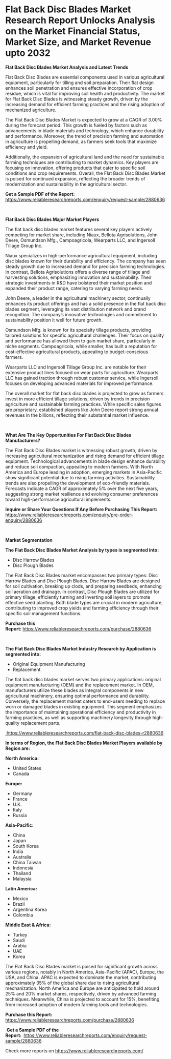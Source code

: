 <p><h1>Flat Back Disc Blades Market Research Report Unlocks Analysis on the Market Financial Status, Market Size, and Market Revenue upto 2032</h1></p><p><strong>Flat Back Disc Blades Market Analysis and Latest Trends</strong></p>
<p><p>Flat Back Disc Blades are essential components used in various agricultural equipment, particularly for tilling and soil preparation. Their flat design enhances soil penetration and ensures effective incorporation of crop residue, which is vital for improving soil health and productivity. The market for Flat Back Disc Blades is witnessing steady growth, driven by the increasing demand for efficient farming practices and the rising adoption of mechanized agriculture. </p><p>The Flat Back Disc Blades Market is expected to grow at a CAGR of 3.00% during the forecast period. This growth is fueled by factors such as advancements in blade materials and technology, which enhance durability and performance. Moreover, the trend of precision farming and automation in agriculture is propelling demand, as farmers seek tools that maximize efficiency and yield. </p><p>Additionally, the expansion of agricultural land and the need for sustainable farming techniques are contributing to market dynamics. Key players are focusing on innovation, offering products that cater to specific soil conditions and crop requirements. Overall, the Flat Back Disc Blades Market is poised for continued expansion, reflecting the broader trends of modernization and sustainability in the agricultural sector.</p></p>
<p><strong>Get a Sample PDF of the Report:&nbsp;</strong> <a href="https://www.reliableresearchreports.com/enquiry/request-sample/2880636?utm_campaign=2200&utm_medium=2&utm_source=Github&utm_content=ia&utm_term=12032025&utm_id=flat-back-disc-blades">https://www.reliableresearchreports.com/enquiry/request-sample/2880636</a></p>
<p>&nbsp;</p>
<p><strong>Flat Back Disc Blades Major Market Players</strong></p>
<p><p>The flat back disc blades market features several key players actively competing for market share, including Niaux, Bellota Agrisolutions, John Deere, Osmundson Mfg., Campoagricola, Wearparts LLC, and Ingersoll Tillage Group Inc. </p><p>Niaux specializes in high-performance agricultural equipment, including disc blades known for their durability and efficiency. The company has seen steady growth due to increased demand for precision farming technologies. In contrast, Bellota Agrisolutions offers a diverse range of tillage and harvesting solutions, emphasizing innovation and sustainability. Their strategic investments in R&D have bolstered their market position and expanded their product range, catering to varying farming needs.</p><p>John Deere, a leader in the agricultural machinery sector, continually enhances its product offerings and has a solid presence in the flat back disc blades segment, leveraging its vast distribution network and brand recognition. The company’s innovative technologies and commitment to sustainability position it well for future growth.</p><p>Osmundson Mfg. is known for its specialty tillage products, providing tailored solutions for specific agricultural challenges. Their focus on quality and performance has allowed them to gain market share, particularly in niche segments. Campoagricola, while smaller, has built a reputation for cost-effective agricultural products, appealing to budget-conscious farmers.</p><p>Wearparts LLC and Ingersoll Tillage Group Inc. are notable for their extensive product lines focused on wear parts for agriculture. Wearparts LLC has gained traction through robust customer service, while Ingersoll focuses on developing advanced materials for improved performance.</p><p>The overall market for flat back disc blades is projected to grow as farmers invest in more efficient tillage solutions, driven by trends in precision agriculture and sustainable farming practices. While specific sales figures are proprietary, established players like John Deere report strong annual revenues in the billions, reflecting their substantial market influence.</p></p>
<p>&nbsp;</p>
<p><strong>What Are The Key Opportunities For Flat Back Disc Blades Manufacturers?</strong></p>
<p><p>The Flat Back Disc Blades market is witnessing robust growth, driven by increasing agricultural mechanization and rising demand for efficient tillage equipment. Technological advancements in blade design enhance durability and reduce soil compaction, appealing to modern farmers. With North America and Europe leading in adoption, emerging markets in Asia-Pacific show significant potential due to rising farming activities. Sustainability trends are also propelling the development of eco-friendly materials. Forecasts indicate a CAGR of approximately 5% over the next five years, suggesting strong market resilience and evolving consumer preferences toward high-performance agricultural implements.</p></p>
<p><strong>Inquire or Share Your Questions If Any Before Purchasing This Report:</strong> <a href="https://www.reliableresearchreports.com/enquiry/pre-order-enquiry/2880636?utm_campaign=2200&utm_medium=2&utm_source=Github&utm_content=ia&utm_term=12032025&utm_id=flat-back-disc-blades">https://www.reliableresearchreports.com/enquiry/pre-order-enquiry/2880636</a></p>
<p>&nbsp;</p>
<p><strong>Market Segmentation</strong></p>
<p><strong>The Flat Back Disc Blades Market Analysis by types is segmented into:</strong></p>
<p><ul><li>Disc Harrow Blades</li><li>Disc Plough Blades</li></ul></p>
<p><p>The Flat Back Disc Blades market encompasses two primary types: Disc Harrow Blades and Disc Plough Blades. Disc Harrow Blades are designed for soil cultivation, breaking up clods, and preparing seedbeds, enhancing soil aeration and drainage. In contrast, Disc Plough Blades are utilized for primary tillage, efficiently turning and inverting soil layers to promote effective seed planting. Both blade types are crucial in modern agriculture, contributing to improved crop yields and farming efficiency through their specific soil management functions.</p></p>
<p><strong>Purchase this Report:&nbsp;</strong><a href="https://www.reliableresearchreports.com/purchase/2880636?utm_campaign=2200&utm_medium=2&utm_source=Github&utm_content=ia&utm_term=12032025&utm_id=flat-back-disc-blades">https://www.reliableresearchreports.com/purchase/2880636</a></p>
<p>&nbsp;</p>
<p><strong>The Flat Back Disc Blades Market Industry Research by Application is segmented into:</strong></p>
<p><ul><li>Original Equipment Manufacturing</li><li>Replacement</li></ul></p>
<p><p>The flat back disc blades market serves two primary applications: original equipment manufacturing (OEM) and the replacement market. In OEM, manufacturers utilize these blades as integral components in new agricultural machinery, ensuring optimal performance and durability. Conversely, the replacement market caters to end-users needing to replace worn or damaged blades in existing equipment. This segment emphasizes the importance of maintaining operational efficiency and productivity in farming practices, as well as supporting machinery longevity through high-quality replacement parts.</p></p>
<p><a href="https://www.reliableresearchreports.com/flat-back-disc-blades-r2880636?utm_campaign=2200&utm_medium=2&utm_source=Github&utm_content=ia&utm_term=12032025&utm_id=flat-back-disc-blades">&nbsp;https://www.reliableresearchreports.com/flat-back-disc-blades-r2880636</a></p>
<p><strong>In terms of Region, the Flat Back Disc Blades Market Players available by Region are:</strong></p>
<p>
    <p> <strong> North America: </strong>
        <ul>
            <li>United States</li>
            <li>Canada</li>
        </ul>
        </p> 
    <p> <strong> Europe: </strong>
        <ul>
            <li>Germany</li>
            <li>France</li>
            <li>U.K.</li>
            <li>Italy</li>
            <li>Russia</li>
        </ul>
        </p> 
    <p> <strong> Asia-Pacific: </strong>
        <ul>
            <li>China</li>
            <li>Japan</li>
            <li>South Korea</li>
            <li>India</li>
            <li>Australia</li>
            <li>China Taiwan</li>
            <li>Indonesia</li>
            <li>Thailand</li>
            <li>Malaysia</li>
        </ul>
        </p> 
    <p> <strong> Latin America: </strong>
        <ul>
            <li>Mexico</li>
            <li>Brazil</li>
            <li>Argentina Korea</li>
            <li>Colombia</li>
        </ul>
        </p> 
    <p> <strong> Middle East & Africa: </strong>
        <ul>
            <li>Turkey</li>
            <li>Saudi</li>
            <li>Arabia</li>
            <li>UAE</li>
            <li>Korea</li>
        </ul>
    </p>
    </p>
<p><p>The Flat Back Disc Blades market is poised for significant growth across various regions, notably in North America, Asia-Pacific (APAC), Europe, the USA, and China. APAC is expected to dominate the market, contributing approximately 35% of the global share due to rising agricultural mechanization. North America and Europe are anticipated to hold around 25% and 20% market shares, respectively, driven by advanced farming techniques. Meanwhile, China is projected to account for 15%, benefiting from increased adoption of modern farming tools and technologies.</p></p>
<p><strong>Purchase this Report: </strong><a href="https://www.reliableresearchreports.com/purchase/2880636?utm_campaign=2200&utm_medium=2&utm_source=Github&utm_content=ia&utm_term=12032025&utm_id=flat-back-disc-blades">https://www.reliableresearchreports.com/purchase/2880636</a></p>
<p>&nbsp;<strong>Get a Sample PDF of the Report:&nbsp;&nbsp;</strong><a href="https://www.reliableresearchreports.com/enquiry/request-sample/2880636?utm_campaign=2200&utm_medium=2&utm_source=Github&utm_content=ia&utm_term=12032025&utm_id=flat-back-disc-blades">https://www.reliableresearchreports.com/enquiry/request-sample/2880636</a></p>
<p><strong></strong></p>
<p>Check more reports on <a href="https://www.reliableresearchreports.com/?utm_campaign=2200&utm_medium=2&utm_source=Github&utm_content=ia&utm_term=12032025&utm_id=flat-back-disc-blades">https://www.reliableresearchreports.com/</a></p>